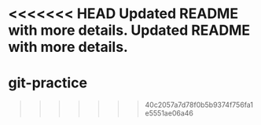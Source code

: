<<<<<<< HEAD
Updated README with more details.
Updated README with more details.
=======
# git-practice
>>>>>>> 40c2057a7d78f0b5b9374f756fa1e5551ae06a46
